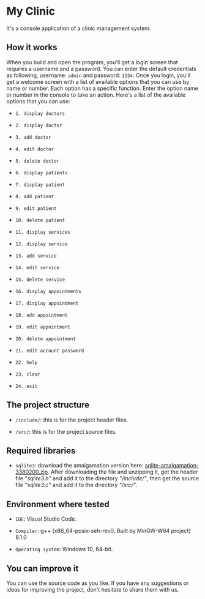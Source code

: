 # My Clinic
It's a console application of a clinic management system.

## How it works
When you build and open the program, you'll get a login screen that requires a username and a password. You can enter the default credentials as following, username: `admin` and password: `1234`. Once you login, you'll get a welcome screen with a list of available options that you can use by name or number. Each option has a specific function. Enter the option name or number in the console to take an action. Here's a list of the available options that you can use:

- `1. display doctors`

- `2. display doctor`

- `3. add doctor`

- `4. edit doctor`

- `5. delete doctor`


- `6. display patients`

- `7. display patient`

- `8. add patient`

- `9. edit patient`

- `10. delete patient`


- `11. display services`

- `12. display service`

- `13. add service`

- `14. edit service`

- `15. delete service`


- `16. display appointments`

- `17. display appointment`

- `18. add appointment`

- `19. edit appointment`

- `20. delete appointment`


- `21. edit account password`


- `22. help`

- `23. clear`

- `24. exit`

## The project structure
- `/include/`: this is for the project header files.

- `/src/`: this is for the project source files.

## Required libraries
- `sqlite3`: download the amalgamation version here: [sqlite-amalgamation-3380200.zip](https://www.sqlite.org/2022/sqlite-amalgamation-3380200.zip). After downloading the file and unzipping it, get the header file *"sqlite3.h"* and add it to the directory *"/include/"*, then get the source file *"sqlite3.c"* and add it to the directory *"/src/"*.

## Environment where tested
- `IDE`: Visual Studio Code.

- `Compiler`: g++ (x86_64-posix-seh-rev0, Built by MinGW-W64 project) 8.1.0

- `Operating system`: Windows 10, 64-bit.

## You can improve it
You can use the source code as you like. If you have any suggestions or ideas for improving the project, don't hesitate to share them with us.
